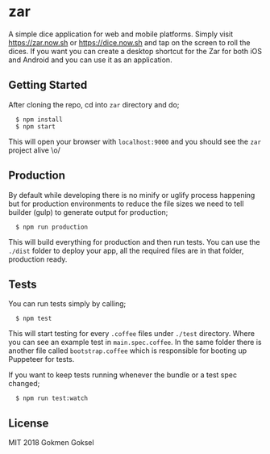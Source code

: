 # zar

A simple dice application for web and mobile platforms. Simply visit https://zar.now.sh or https://dice.now.sh and tap on the screen to roll the dices. If you want you can create a desktop shortcut for the Zar for both iOS and Android and you can use it as an application.

## Getting Started

After cloning the repo, cd into `zar` directory and do;

```
  $ npm install
  $ npm start
```

This will open your browser with `localhost:9000` and you should see the `zar` project alive \o/

## Production

By default while developing there is no minify or uglify process happening but for production environments to reduce the file sizes we need to tell builder (gulp) to generate output for production;

```
  $ npm run production
```

This will build everything for production and then run tests. You can use the `./dist` folder to deploy your app, all the required files are in that folder, production ready.

## Tests

You can run tests simply by calling;

```
  $ npm test
```

This will start testing for every `.coffee` files under `./test` directory. Where you can see an example test in `main.spec.coffee`. In the same folder there is another file called `bootstrap.coffee` which is responsible for booting up Puppeteer for tests.

If you want to keep tests running whenever the bundle or a test spec changed;

```
  $ npm run test:watch
```

## License

MIT 2018 Gokmen Goksel

